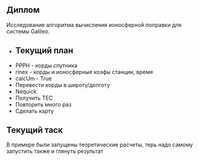 ## Диплом
Исследование алгоритма вычисления ионосферной поправки для системы Galileo.

+ ## Текущий план
+ PPPH  - корды спутника
+ rinex - корды и ионосферные коэфы станции, время
+ calcUm - True
+ Перевести корды в широту/долготу
+ Nequick
+ Получить TEC
+ Повторить много раз
+ Сделать карту

## Текущий таск

В примере были запущены теоретические расчеты, терь надо самому запустить также и глянуть результат
